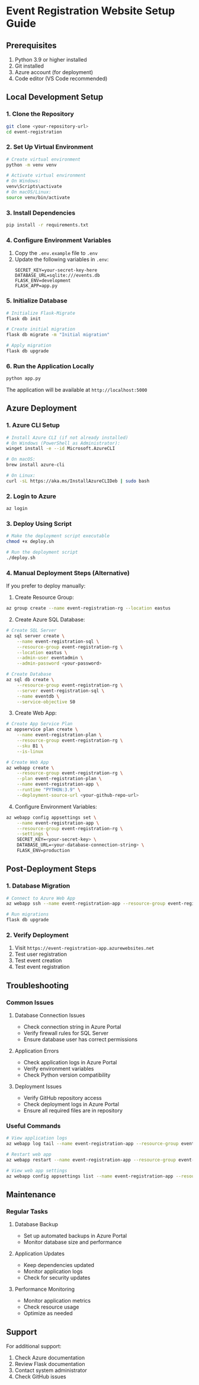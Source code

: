 # Event Registration Website Setup Guide

## Prerequisites
1. Python 3.9 or higher installed
2. Git installed
3. Azure account (for deployment)
4. Code editor (VS Code recommended)

## Local Development Setup

### 1. Clone the Repository
```bash
git clone <your-repository-url>
cd event-registration
```

### 2. Set Up Virtual Environment
```bash
# Create virtual environment
python -m venv venv

# Activate virtual environment
# On Windows:
venv\Scripts\activate
# On macOS/Linux:
source venv/bin/activate
```

### 3. Install Dependencies
```bash
pip install -r requirements.txt
```

### 4. Configure Environment Variables
1. Copy the `.env.example` file to `.env`
2. Update the following variables in `.env`:
   ```
   SECRET_KEY=your-secret-key-here
   DATABASE_URL=sqlite:///events.db
   FLASK_ENV=development
   FLASK_APP=app.py
   ```

### 5. Initialize Database
```bash
# Initialize Flask-Migrate
flask db init

# Create initial migration
flask db migrate -m "Initial migration"

# Apply migration
flask db upgrade
```

### 6. Run the Application Locally
```bash
python app.py
```
The application will be available at `http://localhost:5000`

## Azure Deployment

### 1. Azure CLI Setup
```bash
# Install Azure CLI (if not already installed)
# On Windows (PowerShell as Administrator):
winget install -e --id Microsoft.AzureCLI

# On macOS:
brew install azure-cli

# On Linux:
curl -sL https://aka.ms/InstallAzureCLIDeb | sudo bash
```

### 2. Login to Azure
```bash
az login
```

### 3. Deploy Using Script
```bash
# Make the deployment script executable
chmod +x deploy.sh

# Run the deployment script
./deploy.sh
```

### 4. Manual Deployment Steps (Alternative)
If you prefer to deploy manually:

1. Create Resource Group:
```bash
az group create --name event-registration-rg --location eastus
```

2. Create Azure SQL Database:
```bash
# Create SQL Server
az sql server create \
    --name event-registration-sql \
    --resource-group event-registration-rg \
    --location eastus \
    --admin-user eventadmin \
    --admin-password <your-password>

# Create Database
az sql db create \
    --resource-group event-registration-rg \
    --server event-registration-sql \
    --name eventdb \
    --service-objective S0
```

3. Create Web App:
```bash
# Create App Service Plan
az appservice plan create \
    --name event-registration-plan \
    --resource-group event-registration-rg \
    --sku B1 \
    --is-linux

# Create Web App
az webapp create \
    --resource-group event-registration-rg \
    --plan event-registration-plan \
    --name event-registration-app \
    --runtime "PYTHON:3.9" \
    --deployment-source-url <your-github-repo-url>
```

4. Configure Environment Variables:
```bash
az webapp config appsettings set \
    --name event-registration-app \
    --resource-group event-registration-rg \
    --settings \
    SECRET_KEY=<your-secret-key> \
    DATABASE_URL=<your-database-connection-string> \
    FLASK_ENV=production
```

## Post-Deployment Steps

### 1. Database Migration
```bash
# Connect to Azure Web App
az webapp ssh --name event-registration-app --resource-group event-registration-rg

# Run migrations
flask db upgrade
```

### 2. Verify Deployment
1. Visit `https://event-registration-app.azurewebsites.net`
2. Test user registration
3. Test event creation
4. Test event registration

## Troubleshooting

### Common Issues

1. Database Connection Issues
   - Check connection string in Azure Portal
   - Verify firewall rules for SQL Server
   - Ensure database user has correct permissions

2. Application Errors
   - Check application logs in Azure Portal
   - Verify environment variables
   - Check Python version compatibility

3. Deployment Issues
   - Verify GitHub repository access
   - Check deployment logs in Azure Portal
   - Ensure all required files are in repository

### Useful Commands

```bash
# View application logs
az webapp log tail --name event-registration-app --resource-group event-registration-rg

# Restart web app
az webapp restart --name event-registration-app --resource-group event-registration-rg

# View web app settings
az webapp config appsettings list --name event-registration-app --resource-group event-registration-rg
```

## Maintenance

### Regular Tasks

1. Database Backup
   - Set up automated backups in Azure Portal
   - Monitor database size and performance

2. Application Updates
   - Keep dependencies updated
   - Monitor application logs
   - Check for security updates

3. Performance Monitoring
   - Monitor application metrics
   - Check resource usage
   - Optimize as needed

## Support

For additional support:
1. Check Azure documentation
2. Review Flask documentation
3. Contact system administrator
4. Check GitHub issues 